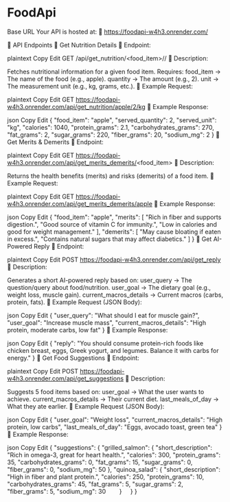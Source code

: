# FoodApi
Base URL
Your API is hosted at:
🔗 https://foodapi-w4h3.onrender.com/

🍎 API Endpoints
⿡ Get Nutrition Details
📌 Endpoint:

plaintext
Copy
Edit
GET /api/get_nutrition/<food_item>/<quantity>/<unit>
📌 Description:

Fetches nutritional information for a given food item.
Requires:
food_item → The name of the food (e.g., apple).
quantity → The amount (e.g., 2).
unit → The measurement unit (e.g., kg, grams, etc.).
📌 Example Request:

plaintext
Copy
Edit
GET https://foodapi-w4h3.onrender.com/api/get_nutrition/apple/2/kg
📌 Example Response:

json
Copy
Edit
{
    "food_item": "apple",
    "served_quantity": 2,
    "served_unit": "kg",
    "calories": 1040,
    "protein_grams": 2.1,
    "carbohydrates_grams": 270,
    "fat_grams": 2,
    "sugar_grams": 220,
    "fiber_grams": 20,
    "sodium_mg": 2
}
⿢ Get Merits & Demerits
📌 Endpoint:

plaintext
Copy
Edit
GET https://foodapi-w4h3.onrender.com/api/get_merits_demerits/<food_item>
📌 Description:

Returns the health benefits (merits) and risks (demerits) of a food item.
📌 Example Request:

plaintext
Copy
Edit
GET https://foodapi-w4h3.onrender.com/api/get_merits_demerits/apple
📌 Example Response:

json
Copy
Edit
{
    "food_item": "apple",
    "merits": [
        "Rich in fiber and supports digestion.",
        "Good source of vitamin C for immunity.",
        "Low in calories and good for weight management."
    ],
    "demerits": [
        "May cause bloating if eaten in excess.",
        "Contains natural sugars that may affect diabetics."
    ]
}
⿣ Get AI-Powered Reply
📌 Endpoint:

plaintext
Copy
Edit
POST https://foodapi-w4h3.onrender.com/api/get_reply
📌 Description:

Generates a short AI-powered reply based on:
user_query → The question/query about food/nutrition.
user_goal → The dietary goal (e.g., weight loss, muscle gain).
current_macros_details → Current macros (carbs, protein, fats).
📌 Example Request (JSON Body):

json
Copy
Edit
{
    "user_query": "What should I eat for muscle gain?",
    "user_goal": "Increase muscle mass",
    "current_macros_details": "High protein, moderate carbs, low fat"
}
📌 Example Response:

json
Copy
Edit
{
    "reply": "You should consume protein-rich foods like chicken breast, eggs, Greek yogurt, and legumes. Balance it with carbs for energy."
}
⿤ Get Food Suggestions
📌 Endpoint:

plaintext
Copy
Edit
POST https://foodapi-w4h3.onrender.com/api/get_suggestions
📌 Description:

Suggests 5 food items based on:
user_goal → What the user wants to achieve.
current_macros_details → Their current diet.
last_meals_of_day → What they ate earlier.
📌 Example Request (JSON Body):

json
Copy
Edit
{
    "user_goal": "Weight loss",
    "current_macros_details": "High protein, low carbs",
    "last_meals_of_day": "Eggs, avocado toast, green tea"
}
📌 Example Response:

json
Copy
Edit
{
    "suggestions": {
        "grilled_salmon": {
            "short_description": "Rich in omega-3, great for heart health.",
            "calories": 300,
            "protein_grams": 35,
            "carbohydrates_grams": 0,
            "fat_grams": 15,
            "sugar_grams": 0,
            "fiber_grams": 0,
            "sodium_mg": 50
        },
        "quinoa_salad": {
            "short_description": "High in fiber and plant protein.",
            "calories": 250,
            "protein_grams": 10,
            "carbohydrates_grams": 45,
            "fat_grams": 5,
            "sugar_grams": 2,
            "fiber_grams": 5,
            "sodium_mg": 30
        }
    }
}
